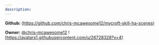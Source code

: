 ```yaml
---
description: 
---
```



**Github:** (https://github.com/chris-mcawesome12/mycroft-skill-ha-scenes)

**Owner:** [@chris-mcawesome12](https://github.com/chris-mcawesome12) ![https://avatars1.githubusercontent.com/u/26728328?v=4]

